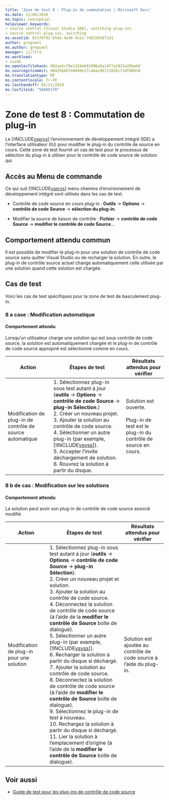 ```yaml
---
title: 'Zone de test 8 : Plug-in de commutation | Microsoft Docs'
ms.date: 11/04/2016
ms.topic: conceptual
helpviewer_keywords:
- source control [Visual Studio SDK], switching plug-ins
- source control plug-ins, switching
ms.assetid: 01370792-b5da-4e46-9ce2-7dd326587141
author: gregvanl
ms.author: gregvanl
manager: jillfra
ms.workload:
- vssdk
ms.openlocfilehash: 002aa5cf9e1324eb81996a5a14f7a1933a26ba9d
ms.sourcegitcommit: d0425b6b7d4b99e17ca6ac0671282bc718f80910
ms.translationtype: MT
ms.contentlocale: fr-FR
ms.lasthandoff: 02/21/2019
ms.locfileid: "56605170"
---
```

# <a name="test-area-8-plug-in-switching"></a>Zone de test 8 : Commutation de plug-in
Le [!INCLUDE[vsprvs](../../code-quality/includes/vsprvs_md.md)] l’environnement de développement intégré (IDE) a l’interface utilisateur (IU) pour modifier le plug-in du contrôle de source en cours. Cette zone de test fournit un cas de test pour le processus de sélection du plug-in à utiliser pour le contrôle de code source de solution qui.

## <a name="command-menu-access"></a>Accès au Menu de commande
 Ce qui suit [!INCLUDE[vsprvs](../../code-quality/includes/vsprvs_md.md)] menu chemins d’environnement de développement intégré sont utilisés dans les cas de test.

-   Contrôle de code source en cours plug-in : **Outils** -> **Options** -> **contrôle de code Source** -> **sélection du plug-in**.

-   Modifier la source de liaison de contrôle : **Fichier** -> **contrôle de code Source** -> **modifier le contrôle de code Source**...

## <a name="common-expected-behavior"></a>Comportement attendu commun
 Il est possible de modifier le plug-in pour une solution de contrôle de code source sans quitter Visual Studio ou de recharger la solution. En outre, le plug-in de contrôle source actuel change automatiquement celle utilisée par une solution quand cette solution est chargée.

## <a name="test-cases"></a>Cas de test
 Voici les cas de test spécifiques pour la zone de test de basculement plug-in.

### <a name="case-8a-automatic-change"></a>8 a case : Modification automatique

#### <a name="expected-behavior"></a>Comportement attendu
 Lorsqu’un utilisateur charge une solution qui est sous contrôle de code source, la solution est automatiquement chargée et le plug-in de contrôle de code source approprié est sélectionné comme en cours.


| Action | Étapes de test | Résultats attendus pour vérifier |
| - | - | - |
| Modification de plug-in de contrôle de source automatique | 1.  Sélectionnez plug-in sous test autant à jour (**outils** -> **Options** -> **contrôle de code Source** -> **plug-in Sélection**.)<br />2.  Créer un nouveau projet.<br />3.  Ajouter la solution au contrôle de code source.<br />4.  Sélectionner un autre plug-in (par exemple, [!INCLUDE[vsvss](../../extensibility/includes/vsvss_md.md)]).<br />5.  Accepter l’invite déchargement de solution.<br />6.  Rouvrez la solution à partir du disque. | Solution est ouverte.<br /><br /> Plug-in de test est le plug-in du contrôle de source en cours. |

### <a name="case-8b-solution-based-change"></a>8 b de cas : Modification sur les solutions

#### <a name="expected-behavior"></a>Comportement attendu
 La solution peut avoir son plug-in de contrôle de code source associé modifié.


| Action | Étapes de test | Résultats attendus pour vérifier |
|----------------------------------| - | - |
| Modification de plug-in pour une solution | 1.  Sélectionnez plug-in sous test autant à jour (**outils** -> **Options** -> **contrôle de code Source** -> **plug-in Sélection**).<br />2.  Créer un nouveau projet et solution.<br />3.  Ajouter la solution au contrôle de code source.<br />4.  Déconnectez la solution de contrôle de code source (à l’aide de la **modifier le contrôle de Source** boîte de dialogue).<br />5.  Sélectionner un autre plug-in (par exemple, [!INCLUDE[vsvss](../../extensibility/includes/vsvss_md.md)]).<br />6.  Recharger la solution à partir du disque si déchargé.<br />7.  Ajouter la solution au contrôle de code source.<br />8.  Déconnectez la solution de contrôle de code source (à l’aide de **modifier le contrôle de Source** boîte de dialogue).<br />9. Sélectionnez le plug-in de test à nouveau.<br />10. Rechargez la solution à partir du disque si déchargé.<br />11. Lier la solution à l’emplacement d’origine (à l’aide de la **modifier le contrôle de Source** boîte de dialogue). | Solution est ajoutée au contrôle de code source à l’aide du plug-in. |

## <a name="see-also"></a>Voir aussi
- [Guide de test pour les plug-ins de contrôle de code source](../../extensibility/internals/test-guide-for-source-control-plug-ins.md)